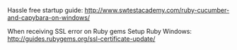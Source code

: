 Hassle free startup guide: http://www.swtestacademy.com/ruby-cucumber-and-capybara-on-windows/

When receiving SSL error on Ruby gems
Setup Ruby Windows:
http://guides.rubygems.org/ssl-certificate-update/

